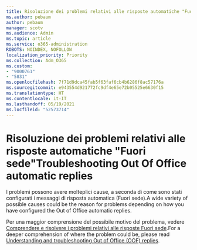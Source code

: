 ```yaml
---
title: Risoluzione dei problemi relativi alle risposte automatiche "Fuori sede"
ms.author: pebaum
author: pebaum
manager: scotv
ms.audience: Admin
ms.topic: article
ms.service: o365-administration
ROBOTS: NOINDEX, NOFOLLOW
localization_priority: Priority
ms.collection: Adm_O365
ms.custom:
- "9000761"
- "5831"
ms.openlocfilehash: 7f71d9dca45fab5f63faf6cb4b6286f8ac57176a
ms.sourcegitcommit: e943554d921772fc9df4e65e72b05525e6630f15
ms.translationtype: HT
ms.contentlocale: it-IT
ms.lasthandoff: 05/19/2021
ms.locfileid: "52573714"
---
```

# <a name="troubleshooting-out-of-office-automatic-replies"></a><span data-ttu-id="d4a30-102">Risoluzione dei problemi relativi alle risposte automatiche "Fuori sede"</span><span class="sxs-lookup"><span data-stu-id="d4a30-102">Troubleshooting Out Of Office automatic replies</span></span>

<span data-ttu-id="d4a30-103">I problemi possono avere molteplici cause, a seconda di come sono stati configurati i messaggi di risposta automatica (Fuori sede).</span><span class="sxs-lookup"><span data-stu-id="d4a30-103">A wide variety of possible causes could be the reason for problems depending on how you have configured the Out of Office automatic replies.</span></span>

<span data-ttu-id="d4a30-104">Per una maggior comprensione del possibile motivo del problema, vedere [Comprendere e risolvere i problemi relativi alle risposte Fuori sede](/exchange/troubleshoot/email-delivery/understand-troubleshoot-oof-replies).</span><span class="sxs-lookup"><span data-stu-id="d4a30-104">For a deeper comprehension of where the problem could be, please read  [Understanding and troubleshooting Out of Office (OOF) replies](/exchange/troubleshoot/email-delivery/understand-troubleshoot-oof-replies).</span></span>